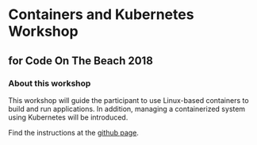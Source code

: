 # Containers and Kubernetes Workshop
## for Code On The Beach 2018

### About this workshop  
This workshop will guide the participant to use Linux-based containers to build and run applications. In addition, managing a containerized system using Kubernetes will be introduced.

Find the instructions at the [github page](donschenck.github.io/containers-k8s-workshop).
